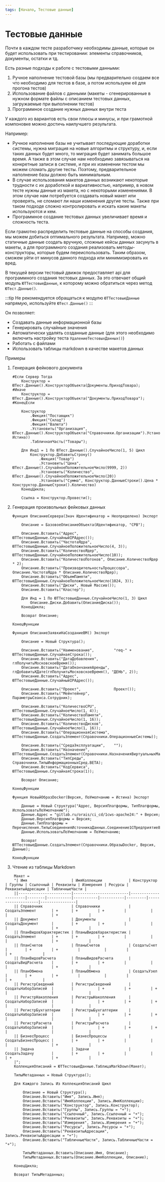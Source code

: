 ```yaml
---
tags: [Начало, Тестовые данные]
---
```

# Тестовые данные

Почти в каждом тесте разработчику необходимы данные, которые он будет использовать при тестировании: элементы справочников, документы, остатки и тд.

Есть разные подходы к работе с тестовыми данными:

1. Ручное наполнение тестовой базы (мы предварительно создаем все что необходимо для тестов в базе, а потом используем её для прогона тестов)
2. Использование файлов с данными (макеты - сгенерированные в нужном формате файлы с описанием тестовых данных, загружаемые при выполнении тестов)
3. Программное создание нужных данных внутри теста

У каждого из вариантов есть свои плюсы и минусы, и при грамотной компоновке можно достичь наилучшего результата.

Например:

* Ручное наполнение базы не учитывает последующие доработки системы, нужна миграция на новые алгоритмы и структуру, и, если таких данных будет много, то миграция будет занимать большое время. А также в этом случае нам необходимо завязываться на конкретные записи в системе, и при их изменении тестом мы можем сломать другие тесты. Поэтому, предварительное наполнение базы должно быть минимальным.
* В случае использования макетов данных возникают некоторые трудности с их доработкой и вариативностью, например, в новом тесте нужны данные из макета, но с некоторыми изменениями. В этом случае нам потребуется создавать новый макет или проверять, не сломают ли наши изменения другие тесты. Также при таком подходе сложно контролировать и искать какие макеты используются и кем.
* Программное создание тестовых данных увеличивает время и сложность теста.

Если грамотно распределить тестовые данные на способы создания, мы можем добиться оптимального результата.
Например, можно статичные данные создать вручную, сложные кейсы данных засунуть в макеты, а для программного создания реализовать методы-конструкторы, которые будем переиспользовать. Таким образом, сможем уйти от минусов данного подхода или минимизировать их вред.

В текущей версии тестовый движок предоставляет api для программного создания тестовых данных. За это отвечает общий модуль `ЮТТестовыеДанные`, к которому можно обратиться через метод `ЮТест.Данные()`.

:::tip 
Не рекомендуется обращаться к модулю `ЮТТестовыеДанные` напрямую, используйте `ЮТест.Данные()`
:::

Он позволяет:

* Создавать данные информационной базы
* Генерировать случайные значения
* Автоматически удалять созданные данные (для этого необходимо включить настройку теста `УдалениеТестовыхДанных()`)
* Работать с файлами
* Использовать таблицы markdown в качестве макетов данных

Примеры

1. Генерация фейкового документа

    ```bsl
    #Если Сервер Тогда
        Конструктор = ЮТест.Данные().КонструкторОбъекта(Документы.ПриходТовара);
    #Иначе
        Конструктор = ЮТест.Данные().КонструкторОбъекта("Документы.ПриходТовара");
    #КонецЕсли

        Конструктор
            .Фикция("Поставщик")
            .Фикция("Склад")
            .Фикция("Валюта")
            .Установить("Организация", ЮТест.Данные().КонструкторОбъекта("Справочники.Организации").Установить("КакойТоТамУчет", Истина))
            .ТабличнаяЧасть("Товары");
        
        Для Инд1 = 1 По ЮТест.Данные().СлучайноеЧисло(1, 5) Цикл
            Конструктор.ДобавитьСтроку()
                .Фикция("Товар")
                .Установить("Цена", ЮТест.Данные().СлучайноеПоложительноеЧисло(9999, 2))
                .Установить("Количество", ЮТест.Данные().СлучайноеПоложительноеЧисло(20))
                .Установить("Сумма", Конструктор.ДанныеСтроки().Цена * Конструктор.ДанныеСтроки().Количество)
        КонецЦикла;

        Ссылка = Конструктор.Провести();
    ```

2. Генерация произвольных фейковых данных

    ```bsl
    Функция ОписаниеСервера(Знач Идентификатор = Неопределено) Экспорт
        
        Описание = БазовоеОписаниеОбъекта(Идентификатор, "СРВ");
        
        Описание.Вставить("Адрес", ЮТТестовыеДанные.СлучайныйIPАдрес());
        Описание.Вставить("ЧастотаЯдра", ЮТТестовыеДанные.СлучайноеПоложительноеЧисло(4, 3));
        Описание.Вставить("КоличествоЯдер", ЮТТестовыеДанные.СлучайноеПоложительноеЧисло(10));
        Описание.Вставить("КоличествоПотоков", Описание.КоличествоЯдер * 2);
        Описание.Вставить("ПроизводительностьПроцессора", Описание.ЧастотаЯдра * Описание.КоличествоЯдер);
        Описание.Вставить("ОбъемПамяти", ЮТТестовыеДанные.СлучайноеПоложительноеЧисло(1024, 3));
        Описание.Вставить("Диски", Новый Массив());
        Описание.Вставить("Кластер");
        
        Для Инд = 1 По ЮТТестовыеДанные.СлучайноеЧисло(1, 3) Цикл
            Описание.Диски.Добавить(ОписаниеДиска());
        КонецЦикла;
        
        Возврат Описание;
        
    КонецФункции

    Функция ОписаниеЗаявкиНаСозданиеВМ() Экспорт
        
        Описание = Новый Структура();
        
        Описание.Вставить("Наименование",         "req-" + ЮТТестовыеДанные.СлучайнаяСтрока());
        Описание.Вставить("ДатаДобавления",       глПолучитьМосковскоеВремя());
        Описание.Вставить("ДатаОкончанияАренды",  глДобавитьКДате(глПолучитьМосковскоеВремя(), "ДЕНЬ", 2));
        Описание.Вставить("Адрес",                ЮТТестовыеДанные.СлучайныйIPАдрес());
        
        Описание.Вставить("Проект",               Проект());
        Описание.Вставить("Мейнтейнер",           ПараметрыСеанса.Сотрудник);
        
        Описание.Вставить("КоличествоCPU",        ЮТТестовыеДанные.СлучайноеЧисло(1, 4));
        Описание.Вставить("КоличествоПамяти",     ЮТТестовыеДанные.СлучайноеЧисло(1, 16));
        Описание.Вставить("КоличествоДисков",     ЮТТестовыеДанные.СлучайноеЧисло(1, 16));
        Описание.Вставить("ОперационнаяСистема",  ЮТТестовыеДанные.СоздатьЭлемент(Справочники.ОперационныеСистемы));
        
        Описание.Вставить("СредаЭксплуатации",    "");
        Описание.Вставить("Назначение",           ЮТТестовыеДанные.СоздатьЭлемент(Справочники.НазначенияВиртуальныхМашин));
        Описание.Вставить("ТипСреды",             Справочники.ТипыИнформационныхСред.BETA);
        Описание.Вставить("КодСервиса",           ЮТТестовыеДанные.СлучайнаяСтрока(1));
        
        Возврат Описание;
        
    КонецФункции

    Функция НовыйОбразDocker(Версия, ПоУмолчанию = Истина) Экспорт
        
        Данные = Новый Структура("Адрес, ВерсияПлатформы, ТипПлатформы, ИспользоватьПоУмолчанию");
        Данные.Адрес = "gitlab.ru/orais/ci_cd/1cws-apache24:" + Версия;
        Данные.ВерсияПлатформы = Версия;
        Данные.ТипПлатформы = Перечисления.ТипыСоединенияИсточникаДанных.Соединение1СПредприятие83Сервер;
        Данные.ИспользоватьПоУмолчанию = ПоУмолчанию;
        
        Возврат ЮТТестовыеДанные.СоздатьЭлемент(Справочники.ОбразыDocker, Версия, Данные);
        
    КонецФункции
    ```

3. Чтение из таблицы Markdown

```bsl
    Макет = 
    "| Имя                    | ИмяКоллекции            | Конструктор          | Группы | Ссылочный | Реквизиты | Измерения | Ресурсы | РеквизитыАдресации | ТабличныеЧасти |
    ||------------------------|-------------------------|----------------------|--------|-----------|-----------|-----------|---------|--------------------|----------------|
    || Справочник             | Справочники             | СоздатьЭлемент       | +      | +         | +         |           |         |                    | +              |
    || Документ               | Документы               | СоздатьДокумент      |        | +         | +         |           |         |                    | +              |
    || ПланВидовХарактеристик | ПланыВидовХарактеристик | СоздатьЭлемент       | +      | +         | +         |           |         |                    | +              |
    || ПланСчетов             | ПланыСчетов             | СоздатьСчет          |        | +         | +         |           |         |                    | +              |
    || ПланВидовРасчета       | ПланыВидовРасчета       | СоздатьВидРасчета    |        | +         | +         |           |         |                    | +              |
    || ПланОбмена             | ПланыОбмена             | СоздатьУзел          |        | +         | +         |           |         |                    | +              |
    || РегистрСведений        | РегистрыСведений        | СоздатьНаборЗаписей  |        |           | +         | +         | +       |                    |                |
    || РегистрНакопления      | РегистрыНакопления      | СоздатьНаборЗаписей  |        |           | +         | +         | +       |                    |                |
    || РегистрБухгалтерии     | РегистрыБухгалтерии     | СоздатьНаборЗаписей  |        |           | +         | +         | +       |                    |                |
    || РегистрРасчета         | РегистрыРасчета         | СоздатьНаборЗаписей  |        |           | +         | +         | +       |                    |                |
    || БизнесПроцесс          | БизнесПроцессы          | СоздатьБизнесПроцесс |        | +         | +         |           |         |                    | +              |
    || Задача                 | Задачи                  | СоздатьЗадачу        |        | +         | +         |           |         | +                  | +              |
    |";
    КоллекцияОписаний = ЮТТестовыеДанные.ТаблицаMarkDown(Макет);

    ТипыМетаданных = Новый Структура();

    Для Каждого Запись Из КоллекцияОписаний Цикл
        
        Описание = Новый Структура();
        Описание.Вставить("Имя", Запись.Имя);
        Описание.Вставить("ИмяКоллекции", Запись.ИмяКоллекции);
        Описание.Вставить("Конструктор", Запись.Конструктор);
        Описание.Вставить("Группы", Запись.Группы = "+");
        Описание.Вставить("Ссылочный", Запись.Ссылочный = "+");
        Описание.Вставить("Реквизиты", Запись.Реквизиты = "+");
        Описание.Вставить("Измерения", Запись.Измерения = "+");
        Описание.Вставить("Ресурсы", Запись.Ресурсы = "+");
        Описание.Вставить("РеквизитыАдресации", Запись.РеквизитыАдресации = "+");
        Описание.Вставить("ТабличныеЧасти", Запись.ТабличныеЧасти = "+");
        
        ТипыМетаданных.Вставить(Описание.Имя, Описание);
        ТипыМетаданных.Вставить(Описание.ИмяКоллекции, Описание);
        
    КонецЦикла;

    Возврат ТипыМетаданных;
```
